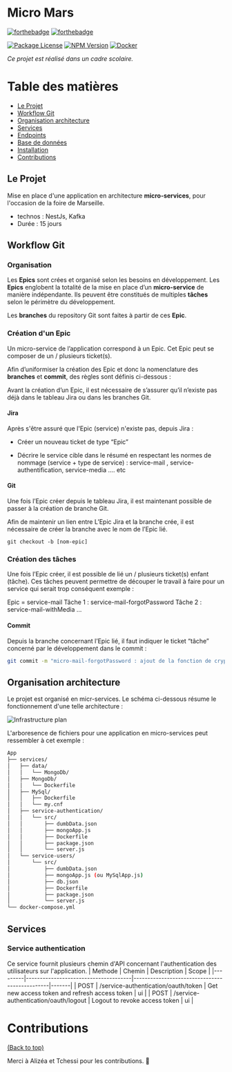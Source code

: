# Micro Mars

[![forthebadge](https://forthebadge.com/images/badges/made-with-javascript.svg)](https://forthebadge.com)
[![forthebadge](https://forthebadge.com/images/badges/works-on-my-machine.svg)](https://forthebadge.com)

<a href="https://www.npmjs.com/~nestjscore"><img src="https://img.shields.io/badge/NestJs- " alt="Package License" /></a>
<a href="https://www.npmjs.com/~nestjscore"><img src="https://img.shields.io/npm/v/@nestjs/core.svg" alt="NPM Version" /></a> 
[![Docker](https://badgen.net/badge/icon/docker?icon=docker&label)](https://https://docker.com/)

*Ce projet est réalisé dans un cadre scolaire.*

# Table des matières

- [Le Projet](#le-projet)
- [Workflow Git](#workflow-git)
- [Organisation architecture](#organisation-architecture)
- [Services](#services)
- [Endpoints](#endpoints)
- [Base de données](#BDD)
- [Installation](#installation)
- [Contributions](#contributing)

## Le Projet

Mise en place d'une application en architecture **micro-services**, pour l'occasion de la foire de Marseille. 

- technos : NestJs, Kafka
- Durée : 15 jours

## Workflow Git

### Organisation 

Les **Epics** sont crées et organisé selon les besoins en développement. Les **Epics** englobent la totalité de la mise en place d’un **micro-service** de manière indépendante. Ils peuvent être constitués de multiples **tâches** selon le périmètre du développement.

Les **branches** du repository Git sont faites à partir de ces **Epic**. 

### Création d'un Epic

Un micro-service de l’application correspond à un Epic. Cet Epic peut se composer de un / plusieurs ticket(s). 

Afin d’uniformiser la création des Epic et donc la nomenclature des **branches** et **commit**, des règles sont définis ci-dessous : 

Avant la création d’un Epic, il est nécessaire de s’assurer qu’il n’existe pas déjà dans le tableau Jira ou dans les branches Git.

#### Jira
Après s'être assuré que l'Epic (service) n'existe pas, depuis Jira :

- Créer un nouveau ticket de type “Epic”

- Décrire le service cible dans le résumé en respectant les normes de nommage (service + type de service) :
service-mail , service-authentification, service-media .... etc

#### Git
Une fois l’Epic créer depuis le tableau Jira, il est maintenant possible de passer à la création de branche Git.

Afin de maintenir un lien entre L’Epic Jira et la branche crée, il est nécessaire de créer la branche avec le nom de l’Epic lié.
```Shell
git checkout -b [nom-epic]
 ```

### Création des tâches

Une fois l’Epic créer, il est possible de lié un / plusieurs ticket(s) enfant (tâche). Ces tâches peuvent permettre de découper le travail à faire pour un service qui serait trop conséquent exemple : 

Epic = service-mail
Tâche 1 : service-mail-forgotPassword
Tâche 2 : service-mail-withMedia
... 

#### Commit
Depuis la branche concernant l’Epic lié, il faut indiquer le ticket “tâche” concerné par le développement dans le commit : 
```bash
git commit -m "micro-mail-forgotPassword : ajout de la fonction de cryptage du mot de passe"
```

## Organisation architecture

Le projet est organisé en micr-services. Le schéma ci-dessous résume le fonctionnement d'une telle architecture : 

![Infrastructure plan](http://res.cloudinary.com/imrenagi-com/image/upload/v1494871114/Untitled_cwhlwy.png)

L'arboresence de fichiers pour une application en micro-services peut ressembler à cet exemple : 
```bash
App
├── services/
│   ├── data/
│   │   └── MongoDb/
│   ├── MongoDb/
│   │   └── Dockerfile
│   ├── MySql/
│   │   ├── Dockerfile
│   │   └── my.cnf
│   ├── service-authentication/
│   │   └── src/
│   │       ├── dumbData.json
│   │       ├── mongoApp.js
│   │       ├── Dockerfile
│   │       ├── package.json
│   │       └── server.js
│   └── service-users/
│       └── src/
│           ├── dumbData.json
│           ├── mongoApp.js (ou MySqlApp.js)
│           ├── db.json
│           ├── Dockerfile
│           ├── package.json
│           └── server.js
└── docker-compose.yml
```

## Services

### Service authentication 
Ce service fournit plusieurs chemin d'API concernant l'authentication des utilisateurs sur l'application.
| Methode | Chemin                               | Description                                   | Scope |
|---------|--------------------------------------|-----------------------------------------------|-------|
| POST    | /service-authentication/oauth/token  | Get new access token and refresh access token | ui    |
| POST    | /service-authentication/oauth/logout | Logout to revoke access token                 | ui    |


# Contributions

[(Back to top)](#table-des-matières)

Merci à Alizéa et Tchessi pour les contributions. :tada:



